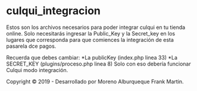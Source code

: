 # culqui_integracion

Estos son los archivos necesarios para poder integrar culqui en tu tienda online. Solo necesitarás ingresar la Public_Key y la Secret_key en los lugares que corresponda para que comiences la integración de esta pasarela dce pagos.

Recuerda que debes cambiar:
*La publicKey (index.php linea 33)
*La SECRET_KEY (plugins/proceso.php linea 8)
Solo con eso debería funcionar Culqui modo integración.

Copyright © 2019 - Desarrollado por Moreno Alburqueque Frank Martin.
